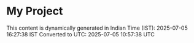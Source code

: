 # My Project

This content is dynamically generated in Indian Time (IST): 2025-07-05 16:27:38 IST
Converted to UTC: 2025-07-05 10:57:38 UTC
